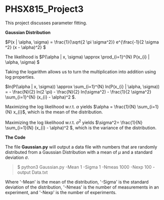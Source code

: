 # PHSX815_Project3

This project discusses parameter fitting. 

**Gaussian Distribution**

$P(x | \alpha, \sigma) = \frac{1}{\sqrt{2 \pi \sigma^2}} e^{\frac{-1}{2 \sigma ^2} (x - \alpha)^2} $


The likelihood is $P(\alpha | x, \sigma) \approx \prod_{i=1}^{N} P(x_{i} | \alpha, \sigma) $

Taking the logarithm allows us to turn the multiplication into addition using log properties.

$ln(P(\alpha | x, \sigma)) \approx \sum_{i=1}^{N} ln(P(x_{i} | \alpha, \sigma)) = - \frac{N}{2} ln(2 \pi) - \frac{N}{2} ln(\sigma^2) - \frac{1}{2 \sigma^2} \sum_{i=1}^{N} (x_{i} - \alpha)^2 $.

Maximizing the log likelihood w.r.t. $\alpha$ yields $\alpha = \frac{1}{N} \sum_{i=1}{N} x_{i}$, which is the mean of the distribution.

Maximizing the log likelihood w.r.t. $\sigma^2$ yields $\sigma^2= \frac{1}{N} \sum_{i=1}{N} (x_{i} - \alpha)^2 $, which is the variance of the distribution.

**The Code**

The file **Gaussian.py** will output a data file with numbers that are randomly distributed from a Gaussian Distribution with a mean of $\mu$ and a standard deviation $\sigma$. 

>$ python3 Gaussian.py -Mean 1 -Sigma 1 -Nmeas 1000 -Nexp 100 -output Data.txt

Where '-Mean' is the mean of the distribution, '-Sigma' is the standard deviation of the distribution, '-Nmeas' is the number of measurements in an experiment, and '-Nexp' is the number of experiments.




